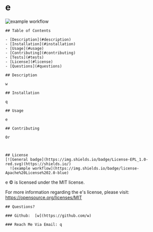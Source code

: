# e
   ![example workflow](https://img.shields.io/badge/license-Apache%20License%202.0-blue)

    ## Table of Contents
    
    - [Description](#description)
    - [Installation](#installation)
    - [Usage](#usage)
    - [Contributing](#contributing)
    - [Tests](#tests)
    - [License](#license)
    - [Questions](#questions)
    
    ## Description 
    
    w
    
    ## Installation 
    
    q
    
    ## Usage 
    
    e
    
    ## Contributing 
    
    0r
    
  
    
    ## License
    [![General badge](https://img.shields.io/badge/License-EPL_1.0-red.svg)(https://shields.io/)
      ![example workflow](https://img.shields.io/badge/license-Apache%20License%202.0-blue)


e © is licensed under the MIT license.  

For more information regarding the e's license, please visit: 
https://opensource.org/licenses/MIT

    
    
    ## Questions?
    
    ### Github:  [w](https://github.com/w)
    
    ### Reach Me Via Email: q

 
    
